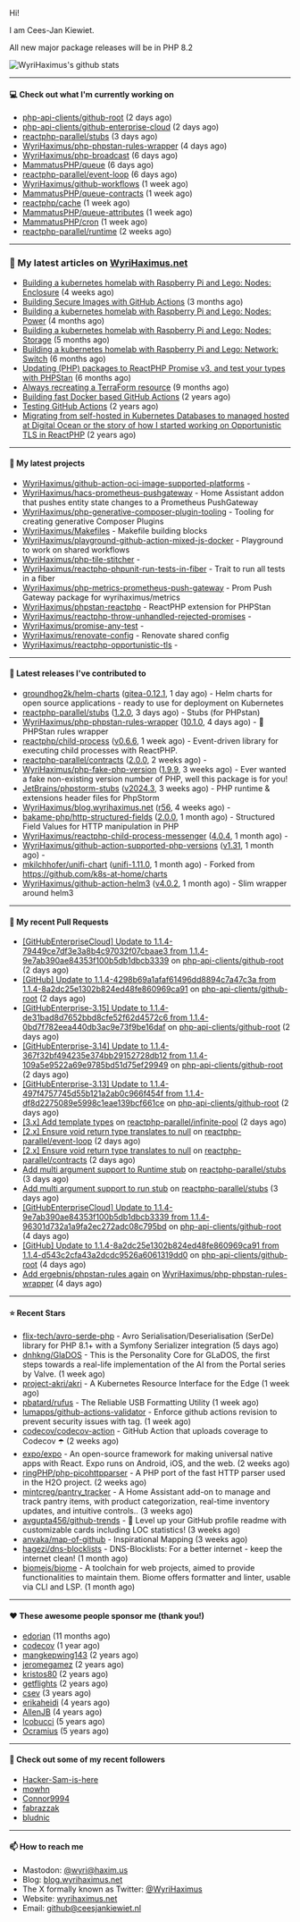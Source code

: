 Hi!

I am Cees-Jan Kiewiet.

All new major package releases will be in PHP 8.2

![WyriHaximus's github stats](https://github-readme-stats.vercel.app/api?username=WyriHaximus&show_icons=true)

---

#### 💻 Check out what I'm currently working on

- [php-api-clients/github-root](https://github.com/php-api-clients/github-root) (2 days ago)
- [php-api-clients/github-enterprise-cloud](https://github.com/php-api-clients/github-enterprise-cloud) (2 days ago)
- [reactphp-parallel/stubs](https://github.com/reactphp-parallel/stubs) (3 days ago)
- [WyriHaximus/php-phpstan-rules-wrapper](https://github.com/WyriHaximus/php-phpstan-rules-wrapper) (4 days ago)
- [WyriHaximus/php-broadcast](https://github.com/WyriHaximus/php-broadcast) (6 days ago)
- [MammatusPHP/queue](https://github.com/MammatusPHP/queue) (6 days ago)
- [reactphp-parallel/event-loop](https://github.com/reactphp-parallel/event-loop) (6 days ago)
- [WyriHaximus/github-workflows](https://github.com/WyriHaximus/github-workflows) (1 week ago)
- [MammatusPHP/queue-contracts](https://github.com/MammatusPHP/queue-contracts) (1 week ago)
- [reactphp/cache](https://github.com/reactphp/cache) (1 week ago)
- [MammatusPHP/queue-attributes](https://github.com/MammatusPHP/queue-attributes) (1 week ago)
- [MammatusPHP/cron](https://github.com/MammatusPHP/cron) (1 week ago)
- [reactphp-parallel/runtime](https://github.com/reactphp-parallel/runtime) (2 weeks ago)

---

### 📜 My latest articles on [WyriHaximus.net](https://blog.wyrihaximus.net/)

- [Building a kubernetes homelab with Raspberry Pi and Lego: Nodes: Enclosure](https://blog.wyrihaximus.net/2024/12/building-a-kubernetes-homelab-with-raspberry-pies-and-lego-nodes-enclosure/) (4 weeks ago)
- [Building Secure Images with GitHub Actions](https://blog.wyrihaximus.net/2024/10/building-secure-images-with-github-actions/) (3 months ago)
- [Building a kubernetes homelab with Raspberry Pi and Lego: Nodes: Power](https://blog.wyrihaximus.net/2024/09/building-a-kubernetes-homelab-with-raspberry-pies-and-lego-nodes-power/) (4 months ago)
- [Building a kubernetes homelab with Raspberry Pi and Lego: Nodes: Storage](https://blog.wyrihaximus.net/2024/08/building-a-kubernetes-homelab-with-raspberry-pies-and-lego-nodes-storage/) (5 months ago)
- [Building a kubernetes homelab with Raspberry Pi and Lego: Network: Switch](https://blog.wyrihaximus.net/2024/07/building-a-kubernetes-homelab-with-raspberry-pies-and-lego-network-switch/) (6 months ago)
- [Updating (PHP) packages to ReactPHP Promise v3, and test your types with PHPStan](https://blog.wyrihaximus.net/2024/06/updating-php-packages-to-reactphp-promise-v3--and-test-your-types-with-phpstan/) (6 months ago)
- [Always recreating a TerraForm resource](https://blog.wyrihaximus.net/2024/04/always-recreating-a-terraform-resource/) (9 months ago)
- [Building fast Docker based GitHub Actions](https://blog.wyrihaximus.net/2023/03/building-fast-docker-based-github-actions/) (2 years ago)
- [Testing GitHub Actions](https://blog.wyrihaximus.net/2023/03/testing-github-actions/) (2 years ago)
- [Migrating from self-hosted in Kubernetes Databases to managed hosted at Digital Ocean or the story of how I started working on Opportunistic TLS in ReactPHP](https://blog.wyrihaximus.net/2023/01/migrating-from-self-hosted-in-k8s-databases-to-managed-hosted-at-digital-ocean/) (2 years ago)

---

#### 🌱 My latest projects

- [WyriHaximus/github-action-oci-image-supported-platforms](https://github.com/WyriHaximus/github-action-oci-image-supported-platforms) - 
- [WyriHaximus/hacs-prometheus-pushgateway](https://github.com/WyriHaximus/hacs-prometheus-pushgateway) - Home Assistant addon that pushes entity state changes to a Prometheus PushGateway
- [WyriHaximus/php-generative-composer-plugin-tooling](https://github.com/WyriHaximus/php-generative-composer-plugin-tooling) - Tooling for creating generative Composer Plugins
- [WyriHaximus/Makefiles](https://github.com/WyriHaximus/Makefiles) - Makefile building blocks
- [WyriHaximus/playground-github-action-mixed-js-docker](https://github.com/WyriHaximus/playground-github-action-mixed-js-docker) - Playground to work on shared workflows
- [WyriHaximus/php-tile-stitcher](https://github.com/WyriHaximus/php-tile-stitcher) - 
- [WyriHaximus/reactphp-phpunit-run-tests-in-fiber](https://github.com/WyriHaximus/reactphp-phpunit-run-tests-in-fiber) - Trait to run all tests in a fiber
- [WyriHaximus/php-metrics-prometheus-push-gateway](https://github.com/WyriHaximus/php-metrics-prometheus-push-gateway) - Prom Push Gateway package for wyrihaximus/metrics
- [WyriHaximus/phpstan-reactphp](https://github.com/WyriHaximus/phpstan-reactphp) - ReactPHP extension for PHPStan
- [WyriHaximus/reactphp-throw-unhandled-rejected-promises](https://github.com/WyriHaximus/reactphp-throw-unhandled-rejected-promises) - 
- [WyriHaximus/promise-any-test](https://github.com/WyriHaximus/promise-any-test) - 
- [WyriHaximus/renovate-config](https://github.com/WyriHaximus/renovate-config) - Renovate shared config
- [WyriHaximus/reactphp-opportunistic-tls](https://github.com/WyriHaximus/reactphp-opportunistic-tls) - 

---

#### 🔭 Latest releases I've contributed to

- [groundhog2k/helm-charts](https://github.com/groundhog2k/helm-charts) ([gitea-0.12.1](https://github.com/groundhog2k/helm-charts/releases/tag/gitea-0.12.1), 1 day ago) - Helm charts for open source applications - ready to use for deployment on Kubernetes
- [reactphp-parallel/stubs](https://github.com/reactphp-parallel/stubs) ([1.2.0](https://github.com/reactphp-parallel/stubs/releases/tag/1.2.0), 3 days ago) - Stubs (for PHPstan)
- [WyriHaximus/php-phpstan-rules-wrapper](https://github.com/WyriHaximus/php-phpstan-rules-wrapper) ([10.1.0](https://github.com/WyriHaximus/php-phpstan-rules-wrapper/releases/tag/10.1.0), 4 days ago) - 🌯 PHPStan rules wrapper
- [reactphp/child-process](https://github.com/reactphp/child-process) ([v0.6.6](https://github.com/reactphp/child-process/releases/tag/v0.6.6), 1 week ago) - Event-driven library for executing child processes with ReactPHP.
- [reactphp-parallel/contracts](https://github.com/reactphp-parallel/contracts) ([2.0.0](https://github.com/reactphp-parallel/contracts/releases/tag/2.0.0), 2 weeks ago) - 
- [WyriHaximus/php-fake-php-version](https://github.com/WyriHaximus/php-fake-php-version) ([1.9.9](https://github.com/WyriHaximus/php-fake-php-version/releases/tag/1.9.9), 3 weeks ago) - Ever wanted a fake non-existing version number of PHP, well this package is for you!
- [JetBrains/phpstorm-stubs](https://github.com/JetBrains/phpstorm-stubs) ([v2024.3](https://github.com/JetBrains/phpstorm-stubs/releases/tag/v2024.3), 3 weeks ago) - PHP runtime &amp; extensions header files for PhpStorm
- [WyriHaximus/blog.wyrihaximus.net](https://github.com/WyriHaximus/blog.wyrihaximus.net) ([r56](https://github.com/WyriHaximus/blog.wyrihaximus.net/releases/tag/r56), 4 weeks ago) - 
- [bakame-php/http-structured-fields](https://github.com/bakame-php/http-structured-fields) ([2.0.0](https://github.com/bakame-php/http-structured-fields/releases/tag/2.0.0), 1 month ago) - Structured Field Values for HTTP manipulation in PHP
- [WyriHaximus/reactphp-child-process-messenger](https://github.com/WyriHaximus/reactphp-child-process-messenger) ([4.0.4](https://github.com/WyriHaximus/reactphp-child-process-messenger/releases/tag/4.0.4), 1 month ago) - 
- [WyriHaximus/github-action-supported-php-versions](https://github.com/WyriHaximus/github-action-supported-php-versions) ([v1.31](https://github.com/WyriHaximus/github-action-supported-php-versions/releases/tag/v1.31), 1 month ago) - 
- [mkilchhofer/unifi-chart](https://github.com/mkilchhofer/unifi-chart) ([unifi-1.11.0](https://github.com/mkilchhofer/unifi-chart/releases/tag/unifi-1.11.0), 1 month ago) - Forked from https://github.com/k8s-at-home/charts
- [WyriHaximus/github-action-helm3](https://github.com/WyriHaximus/github-action-helm3) ([v4.0.2](https://github.com/WyriHaximus/github-action-helm3/releases/tag/v4.0.2), 1 month ago) - Slim wrapper around helm3

---

#### 🔨 My recent Pull Requests

- [[GitHubEnterpriseCloud] Update to 1.1.4-79449ce7df3e3a8b4c97032f07cbaae3 from 1.1.4-9e7ab390ae84353f100b5db1dbcb3339](https://github.com/php-api-clients/github-root/pull/1442) on [php-api-clients/github-root](https://github.com/php-api-clients/github-root) (2 days ago)
- [[GitHub] Update to 1.1.4-4298b69a1afaf61496dd8894c7a47c3a from 1.1.4-8a2dc25e1302b824ed48fe860969ca91](https://github.com/php-api-clients/github-root/pull/1441) on [php-api-clients/github-root](https://github.com/php-api-clients/github-root) (2 days ago)
- [[GitHubEnterprise-3.15] Update to 1.1.4-de31bad8d7652bbd8cfe52f62d4572c6 from 1.1.4-0bd7f782eea440db3ac9e73f9be16daf](https://github.com/php-api-clients/github-root/pull/1440) on [php-api-clients/github-root](https://github.com/php-api-clients/github-root) (2 days ago)
- [[GitHubEnterprise-3.14] Update to 1.1.4-367f32bf494235e374bb29152728db12 from 1.1.4-109a5e9522a69e9785bd51d75ef29949](https://github.com/php-api-clients/github-root/pull/1439) on [php-api-clients/github-root](https://github.com/php-api-clients/github-root) (2 days ago)
- [[GitHubEnterprise-3.13] Update to 1.1.4-497f4757745d55b121a2ab0c966f454f from 1.1.4-df8d2275089e5998c1eae139bcf661ce](https://github.com/php-api-clients/github-root/pull/1438) on [php-api-clients/github-root](https://github.com/php-api-clients/github-root) (2 days ago)
- [[3.x] Add template types](https://github.com/reactphp-parallel/infinite-pool/pull/60) on [reactphp-parallel/infinite-pool](https://github.com/reactphp-parallel/infinite-pool) (2 days ago)
- [[2.x] Ensure void return type translates to null](https://github.com/reactphp-parallel/event-loop/pull/63) on [reactphp-parallel/event-loop](https://github.com/reactphp-parallel/event-loop) (2 days ago)
- [[2.x] Ensure void return type translates to null](https://github.com/reactphp-parallel/contracts/pull/15) on [reactphp-parallel/contracts](https://github.com/reactphp-parallel/contracts) (2 days ago)
- [Add multi argument support to Runtime stub](https://github.com/reactphp-parallel/stubs/pull/9) on [reactphp-parallel/stubs](https://github.com/reactphp-parallel/stubs) (3 days ago)
- [Add multi argument support to run stub](https://github.com/reactphp-parallel/stubs/pull/8) on [reactphp-parallel/stubs](https://github.com/reactphp-parallel/stubs) (3 days ago)
- [[GitHubEnterpriseCloud] Update to 1.1.4-9e7ab390ae84353f100b5db1dbcb3339 from 1.1.4-96301d732a1a9fa2ec272adc08c795bd](https://github.com/php-api-clients/github-root/pull/1437) on [php-api-clients/github-root](https://github.com/php-api-clients/github-root) (4 days ago)
- [[GitHub] Update to 1.1.4-8a2dc25e1302b824ed48fe860969ca91 from 1.1.4-d543c2cfa43a2dcdc9526a6061319dd0](https://github.com/php-api-clients/github-root/pull/1436) on [php-api-clients/github-root](https://github.com/php-api-clients/github-root) (4 days ago)
- [Add ergebnis/phpstan-rules again](https://github.com/WyriHaximus/php-phpstan-rules-wrapper/pull/153) on [WyriHaximus/php-phpstan-rules-wrapper](https://github.com/WyriHaximus/php-phpstan-rules-wrapper) (4 days ago)

---

#### ⭐ Recent Stars

- [flix-tech/avro-serde-php](https://github.com/flix-tech/avro-serde-php) - Avro Serialisation/Deserialisation (SerDe) library for PHP 8.1&#43; with a Symfony Serializer integration (5 days ago)
- [dnhkng/GlaDOS](https://github.com/dnhkng/GlaDOS) - This is the Personality Core for GLaDOS, the first steps towards a real-life implementation of the AI from the Portal series by Valve. (1 week ago)
- [project-akri/akri](https://github.com/project-akri/akri) - A Kubernetes Resource Interface for the Edge (1 week ago)
- [pbatard/rufus](https://github.com/pbatard/rufus) - The Reliable USB Formatting Utility (1 week ago)
- [lumapps/github-actions-validator](https://github.com/lumapps/github-actions-validator) - Enforce github actions revision to prevent security issues with tag. (1 week ago)
- [codecov/codecov-action](https://github.com/codecov/codecov-action) - GitHub Action that uploads coverage to Codecov :open_umbrella:  (2 weeks ago)
- [expo/expo](https://github.com/expo/expo) - An open-source framework for making universal native apps with React. Expo runs on Android, iOS, and the web. (2 weeks ago)
- [ringPHP/php-picohttpparser](https://github.com/ringPHP/php-picohttpparser) - A PHP port of the fast HTTP parser used in the H2O project. (2 weeks ago)
- [mintcreg/pantry_tracker](https://github.com/mintcreg/pantry_tracker) - A Home Assistant add-on to manage and track pantry items, with product categorization, real-time inventory updates, and intuitive controls.. (3 weeks ago)
- [avgupta456/github-trends](https://github.com/avgupta456/github-trends) - 🚀 Level up your GitHub profile readme with customizable cards including LOC statistics! (3 weeks ago)
- [anvaka/map-of-github](https://github.com/anvaka/map-of-github) - Inspirational Mapping (3 weeks ago)
- [hagezi/dns-blocklists](https://github.com/hagezi/dns-blocklists) - DNS-Blocklists: For a better internet - keep the internet clean! (1 month ago)
- [biomejs/biome](https://github.com/biomejs/biome) - A toolchain for web projects, aimed to provide functionalities to maintain them. Biome offers formatter and linter, usable via CLI and LSP. (1 month ago)

---

#### ❤️ These awesome people sponsor me (thank you!)

- [edorian](https://github.com/edorian) (11 months ago)
- [codecov](https://github.com/codecov) (1 year ago)
- [mangkepwing143](https://github.com/mangkepwing143) (2 years ago)
- [jeromegamez](https://github.com/jeromegamez) (2 years ago)
- [kristos80](https://github.com/kristos80) (2 years ago)
- [getflights](https://github.com/getflights) (2 years ago)
- [csev](https://github.com/csev) (3 years ago)
- [erikaheidi](https://github.com/erikaheidi) (4 years ago)
- [AllenJB](https://github.com/AllenJB) (4 years ago)
- [lcobucci](https://github.com/lcobucci) (5 years ago)
- [Ocramius](https://github.com/Ocramius) (5 years ago)

---

#### 👯 Check out some of my recent followers

- [Hacker-Sam-is-here](https://github.com/Hacker-Sam-is-here)
- [mowhn](https://github.com/mowhn)
- [Connor9994](https://github.com/Connor9994)
- [fabrazzak](https://github.com/fabrazzak)
- [bludnic](https://github.com/bludnic)

---

#### 📫 How to reach me

- Mastodon: [@wyri@haxim.us](https://toot-toot.wyrihaxim.us/@wyri)
- Blog: [blog.wyrihaximus.net](https://blog.wyrihaximus.net/)
- The X formally known as Twitter: [@WyriHaximus](https://twitter.com/WyriHaximus)
- Website: [wyrihaximus.net](https://wyrihaximus.net/)
- Email: [github@ceesjankiewiet.nl](mailto:github@ceesjankiewiet.nl)

